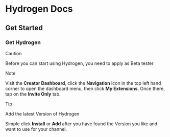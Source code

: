 # Hydrogen Docs

## Get Started

### Get Hydrogen

> [!CAUTION]
> Before you can start using Hydrogen, you need to apply as Beta tester

> [!NOTE]
> Visit the **Creator Dashboard**, click the **Navigation** icon in the top left hand corner to open the dashboard menu, then click **My Extensions**. Once there, tap on the **Invite Only** tab.

> [!TIP]
> Add the latest Version of Hydrogen

Simple click **Install** or **Add** after you have found the Version you like and want to use for your channel.
